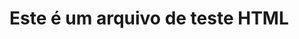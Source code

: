 <!DOCTYPE html>
<html>
<head>
<title>Teste</title>
</head>
<body>
<h1>Este é um arquivo de teste HTML</h1>
</body>
</html>
